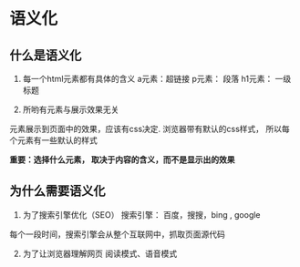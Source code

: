 # 语义化

## 什么是语义化
1. 每一个html元素都有具体的含义
a元素：超链接
p元素： 段落
h1元素： 一级标题

2. 所哟有元素与展示效果无关

元素展示到页面中的效果，应该有css决定.
浏览器带有默认的css样式， 所以每个元素有一些默认的样式

**重要：选择什么元素， 取决于内容的含义，而不是显示出的效果**

## 为什么需要语义化
1. 为了搜索引擎优化（SEO）
搜索引擎： 百度，搜搜，bing , google

每个一段时间，搜索引擎会从整个互联网中，抓取页面源代码

2. 为了让浏览器理解网页
阅读模式、语音模式

